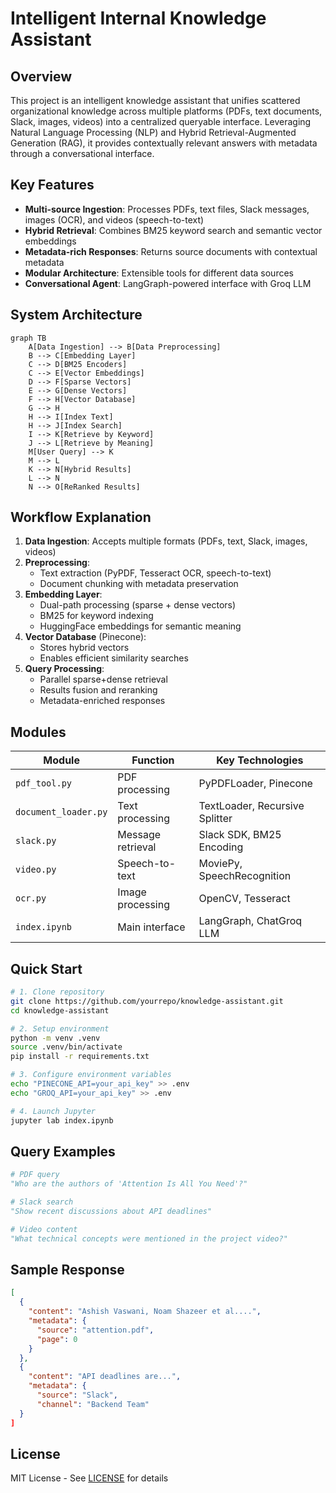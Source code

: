 # Intelligent Internal Knowledge Assistant

## Overview
This project is an intelligent knowledge assistant that unifies scattered organizational knowledge across multiple platforms (PDFs, text documents, Slack, images, videos) into a centralized queryable interface. Leveraging Natural Language Processing (NLP) and Hybrid Retrieval-Augmented Generation (RAG), it provides contextually relevant answers with metadata through a conversational interface.

## Key Features
- **Multi-source Ingestion**: Processes PDFs, text files, Slack messages, images (OCR), and videos (speech-to-text)
- **Hybrid Retrieval**: Combines BM25 keyword search and semantic vector embeddings
- **Metadata-rich Responses**: Returns source documents with contextual metadata
- **Modular Architecture**: Extensible tools for different data sources
- **Conversational Agent**: LangGraph-powered interface with Groq LLM

## System Architecture
```mermaid
graph TB
    A[Data Ingestion] --> B[Data Preprocessing]
    B --> C[Embedding Layer]
    C --> D[BM25 Encoders]
    C --> E[Vector Embeddings]
    D --> F[Sparse Vectors]
    E --> G[Dense Vectors]
    F --> H[Vector Database]
    G --> H
    H --> I[Index Text]
    H --> J[Index Search]
    I --> K[Retrieve by Keyword]
    J --> L[Retrieve by Meaning]
    M[User Query] --> K
    M --> L
    K --> N[Hybrid Results]
    L --> N
    N --> O[ReRanked Results]
```

## Workflow Explanation
1. **Data Ingestion**: Accepts multiple formats (PDFs, text, Slack, images, videos)
2. **Preprocessing**:
   - Text extraction (PyPDF, Tesseract OCR, speech-to-text)
   - Document chunking with metadata preservation
3. **Embedding Layer**:
   - Dual-path processing (sparse + dense vectors)
   - BM25 for keyword indexing
   - HuggingFace embeddings for semantic meaning
4. **Vector Database** (Pinecone):
   - Stores hybrid vectors
   - Enables efficient similarity searches
5. **Query Processing**:
   - Parallel sparse+dense retrieval
   - Results fusion and reranking
   - Metadata-enriched responses

## Modules
| Module | Function | Key Technologies |
|--------|----------|------------------|
| `pdf_tool.py` | PDF processing | PyPDFLoader, Pinecone |
| `document_loader.py` | Text processing | TextLoader, Recursive Splitter |
| `slack.py` | Message retrieval | Slack SDK, BM25 Encoding |
| `video.py` | Speech-to-text | MoviePy, SpeechRecognition |
| `ocr.py` | Image processing | OpenCV, Tesseract |
| `index.ipynb` | Main interface | LangGraph, ChatGroq LLM |

## Quick Start
```bash
# 1. Clone repository
git clone https://github.com/yourrepo/knowledge-assistant.git
cd knowledge-assistant

# 2. Setup environment
python -m venv .venv
source .venv/bin/activate
pip install -r requirements.txt

# 3. Configure environment variables
echo "PINECONE_API=your_api_key" >> .env
echo "GROQ_API=your_api_key" >> .env

# 4. Launch Jupyter
jupyter lab index.ipynb
```

## Query Examples
```python
# PDF query
"Who are the authors of 'Attention Is All You Need'?"

# Slack search
"Show recent discussions about API deadlines"

# Video content
"What technical concepts were mentioned in the project video?"
```

## Sample Response
```json
[
  {
    "content": "Ashish Vaswani, Noam Shazeer et al....",
    "metadata": {
      "source": "attention.pdf",
      "page": 0
    }
  },
  {
    "content": "API deadlines are...",
    "metadata": {
      "source": "Slack",
      "channel": "Backend Team"
  }
]
```

## License
MIT License - See [LICENSE](LICENSE) for details